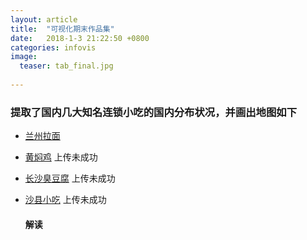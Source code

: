 ```yaml
---
layout: article
title:  "可视化期末作品集"
date:   2018-1-3 21:22:50 +0800
categories: infovis
image:
  teaser: tab_final.jpg
  
---
```

###    提取了国内几大知名连锁小吃的国内分布状况，并画出地图如下

 
* [兰州拉面](https://public.tableau.com/shared/5TJWPH2DX?:display_count=yes)
 
* [黄焖鸡](上传未完成) 上传未成功
 
* [长沙臭豆腐](上传未完成)  上传未成功
 
* [沙县小吃](上传未完成)  上传未成功

  ####    解读
